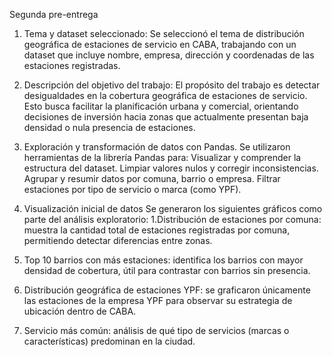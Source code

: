 Segunda pre-entrega

1. Tema y dataset seleccionado:  Se seleccionó el tema de distribución geográfica de estaciones de servicio en CABA, trabajando con un dataset que incluye nombre, empresa, dirección y coordenadas de las estaciones registradas.

2. Descripción del objetivo del trabajo: El propósito del trabajo es detectar desigualdades en la cobertura geográfica de estaciones de servicio. Esto busca facilitar la planificación urbana y comercial, orientando decisiones de inversión hacia zonas que actualmente presentan baja densidad o nula presencia de estaciones.

3. Exploración y transformación de datos con Pandas.
Se utilizaron herramientas de la librería Pandas para:
Visualizar y comprender la estructura del dataset.
Limpiar valores nulos y corregir inconsistencias.
Agrupar y resumir datos por comuna, barrio o empresa.
Filtrar estaciones por tipo de servicio o marca (como YPF).

4. Visualización inicial de datos
Se generaron los siguientes gráficos como parte del análisis exploratorio:
1.Distribución de estaciones por comuna: muestra la cantidad total de estaciones registradas por comuna, permitiendo detectar diferencias entre zonas.
2. Top 10 barrios con más estaciones: identifica los barrios con mayor densidad de cobertura, útil para contrastar con barrios sin presencia.
3. Distribución geográfica de estaciones YPF: se graficaron únicamente las estaciones de la empresa YPF para observar su estrategia de ubicación dentro de CABA.
4. Servicio más común: análisis de qué tipo de servicios (marcas o características) predominan en la ciudad.

